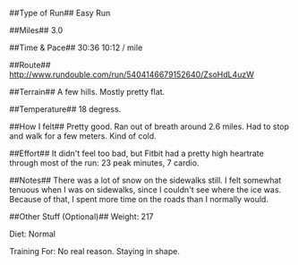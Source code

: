 <!--
.. title: Running Journal: Jan 7, 2017
.. slug: running-journal-jan-7-2017
.. date: 2017-01-08 08:53:32 UTC-05:00
.. tags: running-journal
.. category:running-journal
.. link:
.. description:
.. type: running-journal
-->

##Type of Run##
Easy Run

##Miles##
3.0

##Time & Pace##
30:36
10:12 / mile

##Route##
http://www.rundouble.com/run/5404146679152640/ZsoHdL4uzW

##Terrain##
A few hills. Mostly pretty flat.

##Temperature##
18 degress.

##How I felt##
Pretty good. Ran out of breath around 2.6 miles. Had to stop and walk for a few meters. Kind of cold.

##Effort##
It didn't feel too bad, but Fitbit had a pretty high heartrate through most of the run: 23 peak minutes, 7 cardio.

##Notes##
There was a lot of snow on the sidewalks still. I felt somewhat tenuous when I was on sidewalks, since I couldn't see where the ice was. Because of that, I spent more time on the roads than I normally would.

##Other Stuff (Optional)##
Weight: 217

Diet: Normal

Training For: No real reason. Staying in shape.
